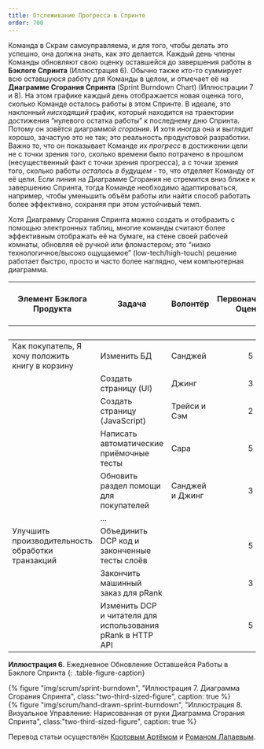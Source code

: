 ```yaml
---
title: Отслеживание Прогресса в Спринте
order: 700
---
```


Команда в Скрам самоуправляема, и для того, чтобы делать это успешно, она должна знать, как это делается. Каждый день члены Команды обновляют свою оценку оставшейся до завершения работы в **Бэклоге Спринта** (Иллюстрация 6). Обычно также кто-то суммирует всю оставшуюся работу для Команды в целом, и отмечает её на **Диаграмме Сгорания Спринта** (Sprint Burndown Chart) (Иллюстрации 7 и 8). На этом графике каждый день отображается новая оценка того, сколько Команде осталось работы в этом Спринте. В идеале, это наклонный *нисходящий* график, который находится на траектории достижения “нулевого остатка работы” к последнему дню Спринта. Потому он зовётся диаграммой *сгорания*. И хотя иногда она и выглядит хорошо, зачастую это не так; это реальность продуктовой разработки. Важно то, что он показывает Команде их *прогресс* в достижении цели не с точки зрения того, сколько времени было потрачено в прошлом (несущественный факт с точки зрения прогресса), а с точки зрения того, сколько работы *осталось в будущем* - то, что отделяет Команду от её цели. Если линия на Диаграмме Сгорания не стремится вниз ближе к завершению Спринта, тогда Команде необходимо адаптироваться, например, чтобы уменьшить объём работы или найти способ работать более эффективно, сохраняя при этом устойчивый темп.

Хотя Диаграмму Сгорания Спринта можно создать и отобразить с помощью электронных таблиц, многие команды считают более эффективным отображать её на бумаге, на стене своей рабочей комнаты, обновляя её ручкой или фломастером; это “низко технологичное/высоко ощущаемое” (low-tech/high-touch) решение работает быстро, просто и часто более наглядно, чем компьютерная диаграмма.

<table class="grid_table_with_header">
  <thead>
    <tr>
      <th style="text-align: center">Элемент Бэклога Продукта</th>
      <th style="text-align: center">Задача</th>
      <th style="text-align: center">Волонтёр</th>
      <th style="text-align: center">Первоначальная Оценка</th>
      <th colspan="6" style="text-align: center">Новая Оценка оставшейся работы на конец дня...</th>
    </tr>
    <tr>
      <th></th><th></th><th></th><th></th>
      <th style="text-align: center">1</th>
      <th style="text-align: center">2</th>
      <th style="text-align: center">3</th>
      <th style="text-align: center">4</th>
      <th style="text-align: center">5</th>
      <th style="text-align: center">6</th>
    </tr>
  </thead>
  <tbody>
    <tr>
      <td>Как покупатель, Я хочу положить книгу в корзину</td>
      <td>Изменить БД</td>
      <td>Санджей</td>
      <td style="text-align: center">5</td>
      <td style="text-align: center">4</td>
      <td style="text-align: center">3</td>
      <td style="text-align: center">0</td>
      <td style="text-align: center">0</td>
      <td style="text-align: center">0</td>
      <td></td>
    </tr>
    <tr>
      <td></td>
      <td>Создать страницу (UI)</td>
      <td>Джинг</td>
      <td style="text-align: center">3</td>
      <td style="text-align: center">3</td>
      <td style="text-align: center">3</td>
      <td style="text-align: center">2</td>
      <td style="text-align: center">0</td>
      <td style="text-align: center">0</td>
      <td></td>
    </tr>
    <tr>
      <td></td>
      <td>Создать страницу (JavaScript)</td>
      <td>Трейси и Сэм</td>
      <td style="text-align: center">2</td>
      <td style="text-align: center">2</td>
      <td style="text-align: center">2</td>
      <td style="text-align: center">1</td>
      <td style="text-align: center">0</td>
      <td style="text-align: center">0</td>
      <td></td>
    </tr>
    <tr>
      <td></td>
      <td>Написать автоматические приёмочные тесты</td>
      <td>Сара</td>
      <td style="text-align: center">5</td>
      <td style="text-align: center">5</td>
      <td style="text-align: center">5</td>
      <td style="text-align: center">5</td>
      <td style="text-align: center">5</td>
      <td style="text-align: center">0</td>
      <td></td>
    </tr>
    <tr>
      <td></td>
      <td>Обновить раздел помощи для покупателей</td>
      <td>Санджей и Джинг</td>
      <td style="text-align: center">3</td>
      <td style="text-align: center">3</td>
      <td style="text-align: center">3</td>
      <td style="text-align: center">3</td>
      <td style="text-align: center">3</td>
      <td style="text-align: center">0</td>
      <td></td>
    </tr>
    <tr>
      <td></td>
      <td>...</td>
      <td></td><td></td><td></td><td></td><td></td><td></td><td></td><td></td>
    </tr>
    <tr>
      <td>Улучшить производительность обработки транзакций</td>
      <td>Объединить DCP код и законченные тесты слоёв</td>
      <td></td>
      <td style="text-align: center">5</td>
      <td style="text-align: center">5</td>
      <td style="text-align: center">5</td>
      <td style="text-align: center">5</td>
      <td style="text-align: center">5</td>
      <td style="text-align: center">5</td>
      <td></td>
    </tr>
    <tr>
      <td></td>
      <td>Закончить машинный заказ для pRank</td>
      <td></td>
      <td style="text-align: center">3</td>
      <td style="text-align: center">3</td>
      <td style="text-align: center">8</td>
      <td style="text-align: center">8</td>
      <td style="text-align: center">8</td>
      <td style="text-align: center">8</td>
      <td></td>
    </tr>
    <tr>
      <td></td>
      <td>Изменить DCP и читателя для использования pRank в HTTP API</td>
      <td></td>
      <td style="text-align: center">5</td>
      <td style="text-align: center">5</td>
      <td style="text-align: center">5</td>
      <td style="text-align: center">5</td>
      <td style="text-align: center">5</td>
      <td style="text-align: center">5</td>
      <td></td>
    </tr>
  </tbody>
</table>

**Иллюстрация 6.** Ежедневное Обновление Оставшейся Работы в Бэклоге Спринта
{: .table-figure-caption}


<div>
  {% figure "img/scrum/sprint-burndown", "Иллюстрация 7. Диаграмма Сгорания Спринта", class:"two-third-sized-figure", caption: true %}
</div>

<div>
  {% figure "img/scrum/hand-drawn-sprint-burndown", "Иллюстрация 8. Визуальное Управление: Нарисованная от руки Диаграмма Сгорания Спринта", class:"two-third-sized-figure", caption: true %}
</div>

Перевод статьи осуществлён [Кротовым Артёмом](https://www.facebook.com/artem.v.krotov) и [Романом Лапаевым](https://www.linkedin.com/in/romanlapaev).
